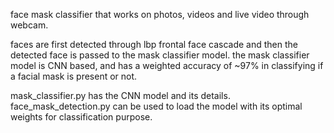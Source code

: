 face mask classifier that works on photos, videos and live video through webcam.

faces are first detected through lbp frontal face cascade and then the detected face is passed to the mask classifier model. 
the mask classifier model is CNN based, and has a weighted accuracy of ~97% in classifying if a facial mask is present or not.

mask_classifier.py has the CNN model and its details.
face_mask_detection.py can be used to load the model with its optimal weights for classification purpose. 
